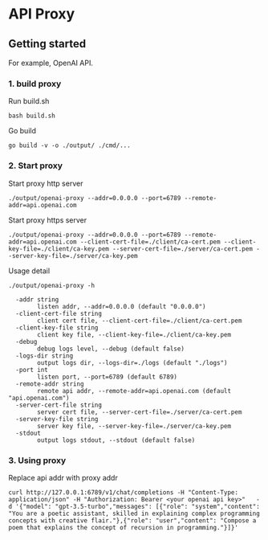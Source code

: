 # API Proxy



## Getting started

For example, OpenAI API.

### 1. build proxy

Run build.sh

```shell
bash build.sh
```



Go build

```shell
go build -v -o ./output/ ./cmd/...
```



### 2. Start proxy

Start proxy http server

```shell
./output/openai-proxy --addr=0.0.0.0 --port=6789 --remote-addr=api.openai.com
```



Start proxy https server

```shell
./output/openai-proxy --addr=0.0.0.0 --port=6789 --remote-addr=api.openai.com --client-cert-file=./client/ca-cert.pem --client-key-file=./client/ca-key.pem --server-cert-file=./server/ca-cert.pem --server-key-file=./server/ca-key.pem
```



Usage detail

```shell
./output/openai-proxy -h

  -addr string
        listen addr, --addr=0.0.0.0 (default "0.0.0.0")
  -client-cert-file string
        client cert file, --client-cert-file=./client/ca-cert.pem
  -client-key-file string
        client key file, --client-key-file=./client/ca-key.pem
  -debug
        debug logs level, --debug (default false)
  -logs-dir string
        output logs dir, --logs-dir=./logs (default "./logs")
  -port int
        listen port, --port=6789 (default 6789)
  -remote-addr string
        remote api addr, --remote-addr=api.openai.com (default "api.openai.com")
  -server-cert-file string
        server cert file, --server-cert-file=./server/ca-cert.pem
  -server-key-file string
        server key file, --server-key-file=./server/ca-key.pem
  -stdout
        output logs stdout, --stdout (default false)
```



### 3. Using proxy

Replace api addr with proxy addr

```shell
curl http://127.0.0.1:6789/v1/chat/completions -H "Content-Type: application/json" -H "Authorization: Bearer <your openai api key>"   -d '{"model": "gpt-3.5-turbo","messages": [{"role": "system","content": "You are a poetic assistant, skilled in explaining complex programming concepts with creative flair."},{"role": "user","content": "Compose a poem that explains the concept of recursion in programming."}]}'
```


